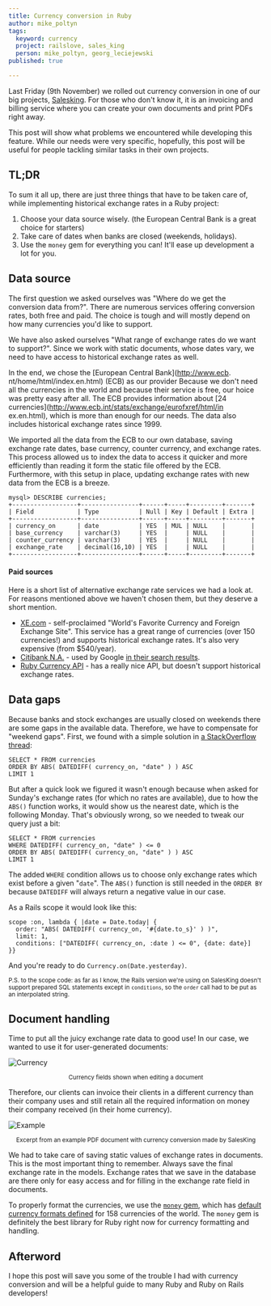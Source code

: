 ```yaml
---
title: Currency conversion in Ruby
author: mike_poltyn
tags:
  keyword: currency
  project: railslove, sales_king
  person: mike_poltyn, georg_leciejewski
published: true

---
```


Last Friday (9th November) we rolled out currency conversion in one of our big projects, [Salesking](/items/sales_king/). For those who don't know it, it is an invoicing and billing service where you can create your own documents and print PDFs right away.

This post will show what problems we encountered while developing this feature. While our needs were very specific, hopefully, this post will be useful for people tackling similar tasks in their own projects.

TL;DR
---

To sum it all up, there are just three things that have to be taken care of, while implementing historical exchange rates in a Ruby project:

1. Choose your data source wisely. (the European Central Bank is a great choice for starters)
2. Take care of dates when banks are closed (weekends, holidays).
3. Use the `money` gem for everything you can! It'll ease up development a lot for you.

Data source
---

The first question we asked ourselves was "Where do we get the conversion data from?". There are numerous services offering conversion rates, both free and paid. The choice is tough and will mostly depend on how many currencies you'd like to support.

We have also asked ourselves "What range of exchange rates do we want to support?". Since we work with static documents, whose dates vary, we need to have access to historical exchange rates as well.

In the end, we chose the [European Central Bank](http://www.ecb. nt/home/html/index.en.html) (ECB) as our provider Because we don't need all the currencies in the world and because their service is free, our  hoice was pretty easy after all. The ECB provides information about [24 currencies](http://www.ecb.int/stats/exchange/eurofxref/html/in ex.en.html), which is more than enough for our needs. The data also includes historical exchange rates since 1999.

We imported all the data from the ECB to our own database, saving exchange rate dates, base currency, counter currency, and exchange rates. This process allowed us to index the data to access it quicker and more efficiently than reading it form the static file offered by the ECB. Furthermore, with this setup in place, updating exchange rates with new data from the ECB is a breeze.

    mysql> DESCRIBE currencies;
    +------------------+----------------+------+-----+---------+-------+
    | Field            | Type           | Null | Key | Default | Extra |
    +------------------+----------------+------+-----+---------+-------+
    | currency_on      | date           | YES  | MUL | NULL    |       |
    | base_currency    | varchar(3)     | YES  |     | NULL    |       |
    | counter_currency | varchar(3)     | YES  |     | NULL    |       |
    | exchange_rate    | decimal(16,10) | YES  |     | NULL    |       |
    +------------------+----------------+------+-----+---------+-------+

#### Paid sources

Here is a short list of alternative exchange rate services we had a look at. For reasons mentioned above we haven't chosen them, but they deserve a short mention.

* [XE.com](http://www.xe.com/) - self-proclaimed "World's Favorite Currency and Foreign Exchange Site". This service has a great range of currencies (over 150 currencies!) and supports historical exchange rates. It's also very expensive (from $540/year).
* [Citibank N.A.](https://www.citivelocity.com/) - used by Google [in their search results](https://www.google.com/search?q=1+EUR+in+PLN).
* [Ruby Currency API](http://www.exchangerate-api.com/ruby-currency-api) - has a really nice API, but doesn't support historical exchange rates.

Data gaps
---

Because banks and stock exchanges are usually closed on weekends there are some gaps in the available data. Therefore, we have to compensate for "weekend gaps". First, we found with a simple solution in [a StackOverflow thread](http://stackoverflow.com/questions/6186962/sql-query-to-show-nearest-date):

    SELECT * FROM currencies
    ORDER BY ABS( DATEDIFF( currency_on, "date" ) ) ASC
    LIMIT 1

But after a quick look we figured it wasn't enough because when asked for Sunday's exchange rates (for which no rates are available), due to how the `ABS()` function works, it would show us the nearest date, which is the following Monday. That's obviously wrong, so we needed to tweak our query just a bit:

    SELECT * FROM currencies
    WHERE DATEDIFF( currency_on, "date" ) <= 0
    ORDER BY ABS( DATEDIFF( currency_on, "date" ) ) ASC
    LIMIT 1

The added `WHERE` condition allows us to choose only exchange rates which exist before a given "`date`". The `ABS()` function is still needed in the `ORDER BY` because `DATEDIFF` will always return a negative value in our case.

As a Rails scope it would look like this:

    scope :on, lambda { |date = Date.today| {
      order: "ABS( DATEDIFF( currency_on, '#{date.to_s}' ) )",
      limit: 1,
      conditions: ["DATEDIFF( currency_on, :date ) <= 0", {date: date}]
    }}

And you're ready to do `Currency.on(Date.yesterday)`.

<small>P.S. to the scope code: as far as I know, the Rails version we're using on SalesKing doesn't support prepared SQL statements except in `conditions`, so the `order` call had to be put as an interpolated string.</small>

Document handling
---

Time to put all the juicy exchange rate data to good use! In our case, we wanted to use it for user-generated documents:

![Currency](http://img.poltyn.com/currency_SK-20121114-130542.png)
<center><small>Currency fields shown when editing a document</small></center>

Therefore, our clients can invoice their clients in a different currency than their company uses and still retain all the required information on money their company received (in their home currency).

![Example](http://img.poltyn.com/example-SK-currency-20121114-131307.png)
<center><small>Excerpt from an example PDF document with currency conversion made by SalesKing</small></center>

We had to take care of saving static values of exchange rates in documents. This is the most important thing to remember. Always save the final exchange rate in the models. Exchange rates that we save in the database are there only for easy access and for filling in the exchange rate field in documents.

To properly format the currencies, we use the [`money` gem](https://github.com/RubyMoney/money), which has [default currency formats defined](https://github.com/RubyMoney/money/blob/master/config/currency.json) for 158 currencies of the world. The `money` gem is definitely the best library for Ruby right now for currency formatting and handling.

Afterword
---

I hope this post will save you some of the trouble I had with currency conversion and will be a helpful guide to many Ruby and Ruby on Rails developers!
